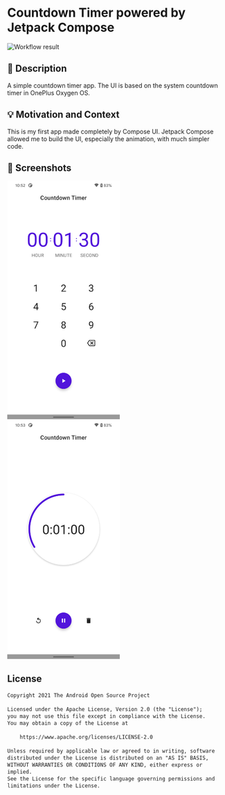 # Countdown Timer powered by Jetpack Compose

![Workflow result](https://github.com/mxalbert1996/compose-countdown-timer/workflows/Check/badge.svg)


## :scroll: Description

A simple countdown timer app. The UI is based on the system countdown timer in OnePlus Oxygen OS.

## :bulb: Motivation and Context
<!--- Optionally point readers to interesting parts of your submission. -->
<!--- What are you especially proud of? -->

This is my first app made completely by Compose UI.
Jetpack Compose allowed me to build the UI, especially the animation, with much simpler code.

## :camera_flash: Screenshots

<img src="/results/screenshot_1.png" width="260">&emsp;<img src="/results/screenshot_2.png" width="260">

## License
```
Copyright 2021 The Android Open Source Project

Licensed under the Apache License, Version 2.0 (the "License");
you may not use this file except in compliance with the License.
You may obtain a copy of the License at

    https://www.apache.org/licenses/LICENSE-2.0

Unless required by applicable law or agreed to in writing, software
distributed under the License is distributed on an "AS IS" BASIS,
WITHOUT WARRANTIES OR CONDITIONS OF ANY KIND, either express or implied.
See the License for the specific language governing permissions and
limitations under the License.
```